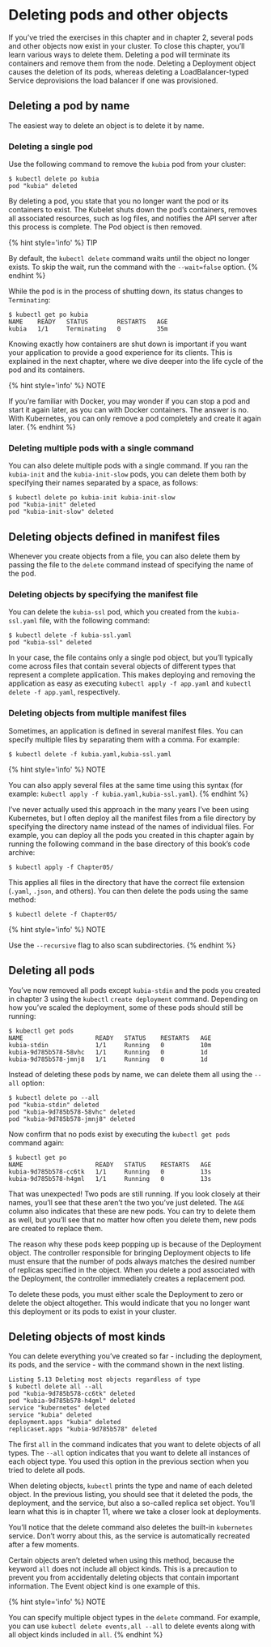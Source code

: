 # Deleting pods and other objects
If you’ve tried the exercises in this chapter and in chapter 2, several pods and other objects now exist in your cluster. To close this chapter, you’ll learn various ways to delete them. Deleting a pod will terminate its containers and remove them from the node. Deleting a Deployment object causes the deletion of its pods, whereas deleting a LoadBalancer-typed Service deprovisions the load balancer if one was provisioned.

## Deleting a pod by name
The easiest way to delete an object is to delete it by name.

### Deleting a single pod
Use the following command to remove the `kubia` pod from your cluster:

```shell
$ kubectl delete po kubia
pod "kubia" deleted
```

By deleting a pod, you state that you no longer want the pod or its containers to exist. The Kubelet shuts down the pod’s containers, removes all associated resources, such as log files, and notifies the API server after this process is complete. The Pod object is then removed.

{% hint style='info' %}
TIP

By default, the `kubectl delete` command waits until the object no longer exists. To skip the wait, run the command with the `--wait=false` option.
{% endhint %}

While the pod is in the process of shutting down, its status changes to `Terminating`:

```shell
$ kubectl get po kubia
NAME    READY   STATUS        RESTARTS   AGE
kubia   1/1     Terminating   0          35m
```

Knowing exactly how containers are shut down is important if you want your application to provide a good experience for its clients. This is explained in the next chapter, where we dive deeper into the life cycle of the pod and its containers.

{% hint style='info' %}
NOTE

If you’re familiar with Docker, you may wonder if you can stop a pod and start it again later, as you can with Docker containers. The answer is no. With Kubernetes, you can only remove a pod completely and create it again later.
{% endhint %}

### Deleting multiple pods with a single command
You can also delete multiple pods with a single command. If you ran the `kubia-init` and the `kubia-init-slow` pods, you can delete them both by specifying their names separated by a space, as follows:

```shell
$ kubectl delete po kubia-init kubia-init-slow
pod "kubia-init" deleted
pod "kubia-init-slow" deleted
```

## Deleting objects defined in manifest files
Whenever you create objects from a file, you can also delete them by passing the file to the `delete` command instead of specifying the name of the pod.

### Deleting objects by specifying the manifest file
You can delete the `kubia-ssl` pod, which you created from the `kubia-ssl.yaml` file, with the following command:

```shell
$ kubectl delete -f kubia-ssl.yaml
pod "kubia-ssl" deleted
```

In your case, the file contains only a single pod object, but you’ll typically come across files that contain several objects of different types that represent a complete application. This makes deploying and removing the application as easy as executing `kubectl apply -f app.yaml` and `kubectl delete -f app.yaml`, respectively.

### Deleting objects from multiple manifest files
Sometimes, an application is defined in several manifest files. You can specify multiple files by separating them with a comma. For example:

```shell
$ kubectl delete -f kubia.yaml,kubia-ssl.yaml
```

{% hint style='info' %}
NOTE

You can also apply several files at the same time using this syntax (for example: `kubectl apply -f kubia.yaml,kubia-ssl.yaml`).
{% endhint %}

I’ve never actually used this approach in the many years I’ve been using Kubernetes, but I often deploy all the manifest files from a file directory by specifying the directory name instead of the names of individual files. For example, you can deploy all the pods you created in this chapter again by running the following command in the base directory of this book’s code archive:

```shell
$ kubectl apply -f Chapter05/
```

This applies all files in the directory that have the correct file extension (`.yaml`, `.json`, and others). You can then delete the pods using the same method:

```shell
$ kubectl delete -f Chapter05/
```

{% hint style='info' %}
NOTE

Use the `--recursive` flag to also scan subdirectories.
{% endhint %}

## Deleting all pods
You’ve now removed all pods except `kubia-stdin` and the pods you created in chapter 3 using the `kubectl` `create deployment` command. Depending on how you’ve scaled the deployment, some of these pods should still be running:

```shell
$ kubectl get pods
NAME                    READY   STATUS    RESTARTS   AGE
kubia-stdin             1/1     Running   0          10m
kubia-9d785b578-58vhc   1/1     Running   0          1d
kubia-9d785b578-jmnj8   1/1     Running   0          1d
```

Instead of deleting these pods by name, we can delete them all using the `--all` option:

```shell
$ kubectl delete po --all
pod "kubia-stdin" deleted
pod "kubia-9d785b578-58vhc" deleted
pod "kubia-9d785b578-jmnj8" deleted
```

Now confirm that no pods exist by executing the `kubectl get pods` command again:

```shell
$ kubectl get po
NAME                    READY   STATUS    RESTARTS   AGE
kubia-9d785b578-cc6tk   1/1     Running   0          13s
kubia-9d785b578-h4gml   1/1     Running   0          13s
```

That was unexpected! Two pods are still running. If you look closely at their names, you’ll see that these aren’t the two you’ve just deleted. The `AGE` column also indicates that these are new pods. You can try to delete them as well, but you’ll see that no matter how often you delete them, new pods are created to replace them.

The reason why these pods keep popping up is because of the Deployment object. The controller responsible for bringing Deployment objects to life must ensure that the number of pods always matches the desired number of replicas specified in the object. When you delete a pod associated with the Deployment, the controller immediately creates a replacement pod.

To delete these pods, you must either scale the Deployment to zero or delete the object altogether. This would indicate that you no longer want this deployment or its pods to exist in your cluster.

## Deleting objects of most kinds
You can delete everything you’ve created so far - including the deployment, its pods, and the service - with the command shown in the next listing.

```shell
Listing 5.13 Deleting most objects regardless of type
$ kubectl delete all --all
pod "kubia-9d785b578-cc6tk" deleted
pod "kubia-9d785b578-h4gml" deleted
service "kubernetes" deleted
service "kubia" deleted
deployment.apps "kubia" deleted
replicaset.apps "kubia-9d785b578" deleted
```

The first `all` in the command indicates that you want to delete objects of all types. The `--all` option indicates that you want to delete all instances of each object type. You used this option in the previous section when you tried to delete all pods.

When deleting objects, `kubectl` prints the type and name of each deleted object. In the previous listing, you should see that it deleted the pods, the deployment, and the service, but also a so-called replica set object. You’ll learn what this is in chapter 11, where we take a closer look at deployments.

You’ll notice that the delete command also deletes the built-in `kubernetes` service. Don’t worry about this, as the service is automatically recreated after a few moments.

Certain objects aren’t deleted when using this method, because the keyword `all` does not include all object kinds. This is a precaution to prevent you from accidentally deleting objects that contain important information. The Event object kind is one example of this.

{% hint style='info' %}
NOTE

You can specify multiple object types in the `delete` command. For example, you can use `kubectl delete events,all --all` to delete events along with all object kinds included in `all`.
{% endhint %}
